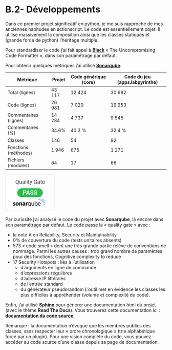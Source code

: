 # B.2- Développements

Dans ce premier projet significatif en python, je me suis rapproché de mes anciennes habitudes en actionscript. Le code est essentiellement objet. Il utilise massivement la composition ainsi que les classes statiques et (grande force de python) l’héritage multiple.

Pour standardiser le code j’ai fait appel à [**Black**](https://github.com/psf/black) « The Uncompromising Code Formatter », dans son paramétrage par défaut.

Pour obtenir quelques métriques j’ai utilisé [**Sonarqube**](https://www.sonarqube.org/):

Métrique | Projet | Code générique (core) | Code du jeu (apps.labpyrinthe)
-------- | ------ | --------------------- | ------------------------------
Total (lignes) | 43 117 | 12 424 | 30 682
Code (lignes) | 26 981 | 7 020 | 19 953
Commentaires (lignes) | 14 284 | 4 737 | 9 545
Commentaires (%) | 34.6% | 40.3 % | 32.4 %
Classes | 146 | 54 | 92
Fonctions (méthodes) | 1 946 | 675 | 1 271
Fichiers (modules) | 84 | 17 | 66

![quality_gate](imgs/B/quality_gate_small.png)

Par curiosité j’ai analysé le code du projet avec **Sonarqube**, là encore dans son paramétrage par défaut. Le code passe la « quality gate » avec :
*	la note A en Reliability, Security et Maintainability
*	0% de couverture du code (tests unitaires absents)
*	573 « code smell » dont une très grande partie relève de conventions de nommage. Parmi les autres causes : trop grand nombre de paramètres pour des fonctions, Cognitive complexity to reduce
* 17 Security Hotspots : liés à l’utilisation 
  - d’arguments en ligne de commande
  -	d’expressions régulières
  -	d’adresse IP littérales
  -	de l’entrée standard
  -	du générateur pseudorandom
L’outil met en évidence les classes les plus difficiles à appréhender (volume et complexité du code).

Enfin, j’ai utilisé [**Sphinx**](https://www.sphinx-doc.org/en/master/) pour générer une documentation html du projet (avec le thème **Read The Docs**). Vous trouverez cette documentation ici : [**documentation du code source**](/docs/code/index.html).

Remarque : la documentation n’évoque que les membres publics des classes, sans respecter leur « ordre chronologique » (trie alphabétique forcé par un plugin). Pour une vision complète du code, vous pouvez accéder au code source d’une classe depuis sa page de documentation.
